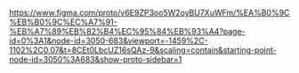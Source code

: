 https://www.figma.com/proto/v6E9ZP3oo5W2oyBU7XuWFm/%EA%B0%9C%EB%B0%9C%EC%A7%91-%EB%A7%89%EB%82%B4%EC%95%84%EB%93%A4?page-id=0%3A1&node-id=3050-683&viewport=-1459%2C-1102%2C0.07&t=8CEt0LbcUZ16sQAz-9&scaling=contain&starting-point-node-id=3050%3A683&show-proto-sidebar=1